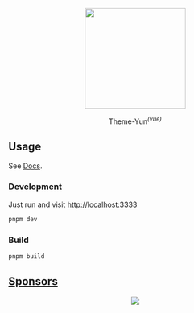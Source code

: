 <p align="center">
  <img width="200" src="https://cdn.jsdelivr.net/gh/YunYouJun/yun/images/meme/yun-good-alpha-compressed.png">
</p>

<p align="center">
Theme-Yun<sup><em>(vue)</em></sup>
</p>

## Usage

See [Docs](./docs/README.md).

### Development

Just run and visit <http://localhost:3333>

```bash
pnpm dev
```

### Build

```bash
pnpm build
```

## [Sponsors](https://sponsors.yunyoujun.cn)

<p align="center">
  <a href="https://sponsors.yunyoujun.cn">
    <img src='https://fastly.jsdelivr.net/gh/YunYouJun/sponsors/public/sponsors.svg'/>
  </a>
</p>
